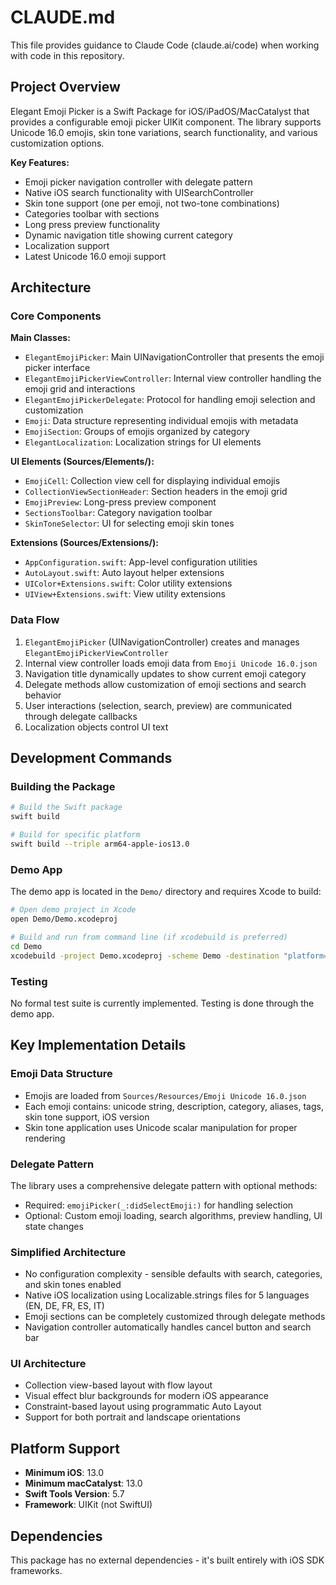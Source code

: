# CLAUDE.md

This file provides guidance to Claude Code (claude.ai/code) when working with code in this repository.

## Project Overview

Elegant Emoji Picker is a Swift Package for iOS/iPadOS/MacCatalyst that provides a configurable emoji picker UIKit component. The library supports Unicode 16.0 emojis, skin tone variations, search functionality, and various customization options.

**Key Features:**
- Emoji picker navigation controller with delegate pattern
- Native iOS search functionality with UISearchController
- Skin tone support (one per emoji, not two-tone combinations)
- Categories toolbar with sections
- Long press preview functionality
- Dynamic navigation title showing current category
- Localization support
- Latest Unicode 16.0 emoji support

## Architecture

### Core Components

**Main Classes:**
- `ElegantEmojiPicker`: Main UINavigationController that presents the emoji picker interface
- `ElegantEmojiPickerViewController`: Internal view controller handling the emoji grid and interactions
- `ElegantEmojiPickerDelegate`: Protocol for handling emoji selection and customization
- `Emoji`: Data structure representing individual emojis with metadata
- `EmojiSection`: Groups of emojis organized by category
- `ElegantLocalization`: Localization strings for UI elements

**UI Elements (Sources/Elements/):**
- `EmojiCell`: Collection view cell for displaying individual emojis
- `CollectionViewSectionHeader`: Section headers in the emoji grid
- `EmojiPreview`: Long-press preview component
- `SectionsToolbar`: Category navigation toolbar
- `SkinToneSelector`: UI for selecting emoji skin tones

**Extensions (Sources/Extensions/):**
- `AppConfiguration.swift`: App-level configuration utilities
- `AutoLayout.swift`: Auto layout helper extensions
- `UIColor+Extensions.swift`: Color utility extensions  
- `UIView+Extensions.swift`: View utility extensions

### Data Flow

1. `ElegantEmojiPicker` (UINavigationController) creates and manages `ElegantEmojiPickerViewController`
2. Internal view controller loads emoji data from `Emoji Unicode 16.0.json`
3. Navigation title dynamically updates to show current emoji category
4. Delegate methods allow customization of emoji sections and search behavior
5. User interactions (selection, search, preview) are communicated through delegate callbacks
6. Localization objects control UI text

## Development Commands

### Building the Package
```bash
# Build the Swift package
swift build

# Build for specific platform
swift build --triple arm64-apple-ios13.0
```

### Demo App
The demo app is located in the `Demo/` directory and requires Xcode to build:
```bash
# Open demo project in Xcode
open Demo/Demo.xcodeproj

# Build and run from command line (if xcodebuild is preferred)
cd Demo
xcodebuild -project Demo.xcodeproj -scheme Demo -destination "platform=iOS Simulator,name=iPhone 15"
```

### Testing
No formal test suite is currently implemented. Testing is done through the demo app.

## Key Implementation Details

### Emoji Data Structure
- Emojis are loaded from `Sources/Resources/Emoji Unicode 16.0.json`
- Each emoji contains: unicode string, description, category, aliases, tags, skin tone support, iOS version
- Skin tone application uses Unicode scalar manipulation for proper rendering

### Delegate Pattern
The library uses a comprehensive delegate pattern with optional methods:
- Required: `emojiPicker(_:didSelectEmoji:)` for handling selection
- Optional: Custom emoji loading, search algorithms, preview handling, UI state changes

### Simplified Architecture
- No configuration complexity - sensible defaults with search, categories, and skin tones enabled
- Native iOS localization using Localizable.strings files for 5 languages (EN, DE, FR, ES, IT)
- Emoji sections can be completely customized through delegate methods
- Navigation controller automatically handles cancel button and search bar

### UI Architecture
- Collection view-based layout with flow layout
- Visual effect blur backgrounds for modern iOS appearance
- Constraint-based layout using programmatic Auto Layout
- Support for both portrait and landscape orientations

## Platform Support

- **Minimum iOS**: 13.0
- **Minimum macCatalyst**: 13.0  
- **Swift Tools Version**: 5.7
- **Framework**: UIKit (not SwiftUI)

## Dependencies

This package has no external dependencies - it's built entirely with iOS SDK frameworks.
